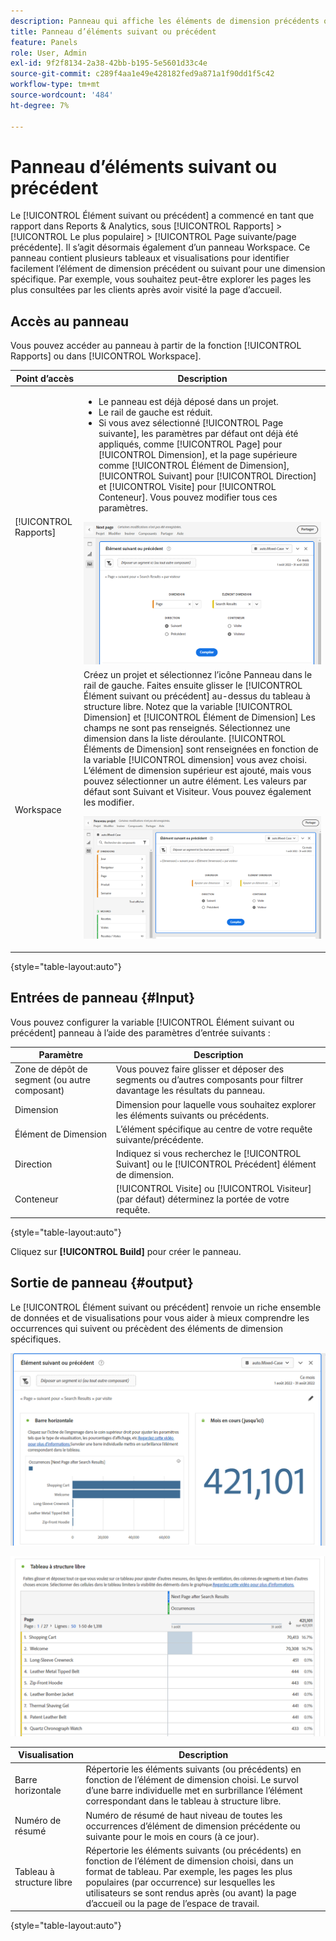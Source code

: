 ```yaml
---
description: Panneau qui affiche les éléments de dimension précédents ou suivants pour une dimension spécifique.
title: Panneau d’éléments suivant ou précédent
feature: Panels
role: User, Admin
exl-id: 9f2f8134-2a38-42bb-b195-5e5601d33c4e
source-git-commit: c289f4aa1e49e428182fed9a871a1f90dd1f5c42
workflow-type: tm+mt
source-wordcount: '484'
ht-degree: 7%

---
```


# Panneau d’éléments suivant ou précédent

Le [!UICONTROL Élément suivant ou précédent] a commencé en tant que rapport dans Reports &amp; Analytics, sous [!UICONTROL Rapports] > [!UICONTROL Le plus populaire] > [!UICONTROL Page suivante/page précédente]. Il s’agit désormais également d’un panneau Workspace. Ce panneau contient plusieurs tableaux et visualisations pour identifier facilement l’élément de dimension précédent ou suivant pour une dimension spécifique. Par exemple, vous souhaitez peut-être explorer les pages les plus consultées par les clients après avoir visité la page d’accueil.

## Accès au panneau

Vous pouvez accéder au panneau à partir de la fonction [!UICONTROL Rapports] ou dans [!UICONTROL Workspace].

| Point d’accès | Description |
| --- | --- |
| [!UICONTROL Rapports] | <ul><li>Le panneau est déjà déposé dans un projet.</li><li>Le rail de gauche est réduit.</li><li>Si vous avez sélectionné [!UICONTROL Page suivante], les paramètres par défaut ont déjà été appliqués, comme [!UICONTROL Page] pour [!UICONTROL Dimension], et la page supérieure comme [!UICONTROL Élément de Dimension], [!UICONTROL Suivant] pour [!UICONTROL Direction] et [!UICONTROL Visite] pour [!UICONTROL Conteneur]. Vous pouvez modifier tous ces paramètres.</li></ul>![Panneau Suivant/Précédent](assets/next-previous.png) |
| Workspace | Créez un projet et sélectionnez l’icône Panneau dans le rail de gauche. Faites ensuite glisser le [!UICONTROL Élément suivant ou précédent] au-dessus du tableau à structure libre. Notez que la variable [!UICONTROL Dimension] et [!UICONTROL Élément de Dimension] Les champs ne sont pas renseignés. Sélectionnez une dimension dans la liste déroulante. [!UICONTROL Éléments de Dimension] sont renseignées en fonction de la variable [!UICONTROL dimension] vous avez choisi. L’élément de dimension supérieur est ajouté, mais vous pouvez sélectionner un autre élément. Les valeurs par défaut sont Suivant et Visiteur. Vous pouvez également les modifier.<p>![Panneau Suivant/Précédent](assets/next-previous2.png) |

{style=&quot;table-layout:auto&quot;}

## Entrées de panneau {#Input}

Vous pouvez configurer la variable [!UICONTROL Élément suivant ou précédent] panneau à l’aide des paramètres d’entrée suivants :

| Paramètre | Description |
| --- | --- |
| Zone de dépôt de segment (ou autre composant) | Vous pouvez faire glisser et déposer des segments ou d’autres composants pour filtrer davantage les résultats du panneau. |
| Dimension | Dimension pour laquelle vous souhaitez explorer les éléments suivants ou précédents. |
| Élément de Dimension | L’élément spécifique au centre de votre requête suivante/précédente. |
| Direction | Indiquez si vous recherchez le [!UICONTROL Suivant] ou le [!UICONTROL Précédent] élément de dimension. |
| Conteneur | [!UICONTROL Visite] ou [!UICONTROL Visiteur] (par défaut) déterminez la portée de votre requête. |

{style=&quot;table-layout:auto&quot;}

Cliquez sur **[!UICONTROL Build]** pour créer le panneau.

## Sortie de panneau {#output}

Le [!UICONTROL Élément suivant ou précédent] renvoie un riche ensemble de données et de visualisations pour vous aider à mieux comprendre les occurrences qui suivent ou précèdent des éléments de dimension spécifiques.

![Sortie de panneau suivante/précédente](assets/next-previous-output.png)

![Sortie de panneau suivante/précédente](assets/next-previous-output2.png)

| Visualisation | Description |
| --- | --- |
| Barre horizontale | Répertorie les éléments suivants (ou précédents) en fonction de l’élément de dimension choisi. Le survol d’une barre individuelle met en surbrillance l’élément correspondant dans le tableau à structure libre. |
| Numéro de résumé | Numéro de résumé de haut niveau de toutes les occurrences d’élément de dimension précédente ou suivante pour le mois en cours (à ce jour). |
| Tableau à structure libre | Répertorie les éléments suivants (ou précédents) en fonction de l’élément de dimension choisi, dans un format de tableau. Par exemple, les pages les plus populaires (par occurrence) sur lesquelles les utilisateurs se sont rendus après (ou avant) la page d’accueil ou la page de l’espace de travail. |

{style=&quot;table-layout:auto&quot;}
